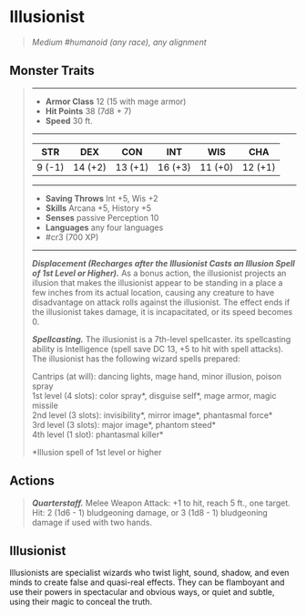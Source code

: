 # Illusionist
>*Medium #humanoid (any race), any alignment*
## Monster Traits
>___
>- **Armor Class** 12 (15 with mage armor)
>- **Hit Points** 38 (7d8 + 7)
>- **Speed** 30 ft.
>___
>|STR|DEX|CON|INT|WIS|CHA|
>|:---:|:---:|:---:|:---:|:---:|:---:|
>|9 (-1)|14 (+2)|13 (+1)|16 (+3)|11 (+0)|12 (+1)|
>___
>- **Saving Throws** Int +5, Wis +2
>- **Skills** Arcana +5, History +5
>- **Senses** passive Perception 10
>- **Languages** any four languages
>- #cr3 (700 XP)
>___
>***Displacement (Recharges after the Illusionist Casts an Illusion Spell of 1st Level or Higher).*** As a bonus action, the illusionist projects an illusion that makes the illusionist appear to be standing in a place a few inches from its actual location, causing any creature to have disadvantage on attack rolls against the illusionist. The effect ends if the illusionist takes damage, it is incapacitated, or its speed becomes 0.  
>
>***Spellcasting.*** The illusionist is a 7th-level spellcaster. its spellcasting ability is Intelligence (spell save DC 13, +5 to hit with spell attacks). The illusionist has the following wizard spells prepared:  
>
>Cantrips (at will): dancing lights, mage hand, minor illusion, poison spray  
>1st level (4 slots): color spray*, disguise self*, mage armor, magic missile  
>2nd level (3 slots): invisibility*, mirror image*, phantasmal force*  
>3rd level (3 slots): major image*, phantom steed*  
>4th level (1 slot): phantasmal killer*  
>
>*Illusion spell of 1st level or higher  
>
>
## Actions
>***Quarterstaff.*** Melee Weapon Attack: +1 to hit, reach 5 ft., one target. Hit: 2 (1d6 - 1) bludgeoning damage, or 3 (1d8 - 1) bludgeoning damage if used with two hands.
## Illusionist
Illusionists are specialist wizards who twist light, sound, shadow, and even minds to create false and quasi-real effects. They can be flamboyant and use their powers in spectacular and obvious ways, or quiet and subtle, using their magic to conceal the truth.
